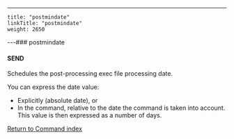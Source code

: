 ---
    title: "postmindate"
    linkTitle: "postmindate"
    weight: 2650
---### postmindate

#### SEND

Schedules the post-processing exec file processing date.

You can express the date value:

- Explicitly
    (absolute date), or
- In the command, relative to the date the command is taken into
    account. This value is then expressed as a number of days.

[Return to Command index](../../)

